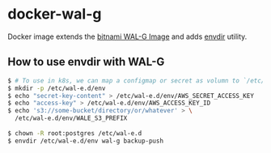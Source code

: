 # docker-wal-g

Docker image extends the [bitnami WAL-G Image](https://github.com/bitnami/bitnami-docker-wal-g) and adds [envdir](http://cr.yp.to/daemontools/envdir.html) utility.

## How to use envdir with WAL-G

``` bash 
$ # To use in k8s, we can map a configmap or secret as volumn to `/etc/wal-e.d/env`
$ mkdir -p /etc/wal-e.d/env
$ echo "secret-key-content" > /etc/wal-e.d/env/AWS_SECRET_ACCESS_KEY
$ echo "access-key" > /etc/wal-e.d/env/AWS_ACCESS_KEY_ID
$ echo 's3://some-bucket/directory/or/whatever' > \
  /etc/wal-e.d/env/WALE_S3_PREFIX
  
$ chown -R root:postgres /etc/wal-e.d
$ envdir /etc/wal-e.d/env wal-g backup-push
```

